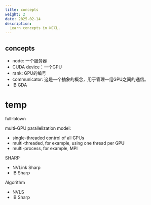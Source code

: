 ```yaml
---
title: concepts
weight: 2
date: 2025-02-14
description:
  Learn concepts in NCCL.
---
```



## concepts

- node: 一个服务器
- CUDA device：一个GPU
- rank: GPU的编号
- communicator: 这是一个抽象的概念，用于管理一组GPU之间的通信。
- IB GDA


# temp

full-blown

multi-GPU parallelization model:

- single-threaded control of all GPUs
- multi-threaded, for example, using one thread per GPU
- multi-process, for example, MPI

SHARP 

- NVLink Sharp
- IB Sharp

Algorithm

- NVLS
- IB Sharp
